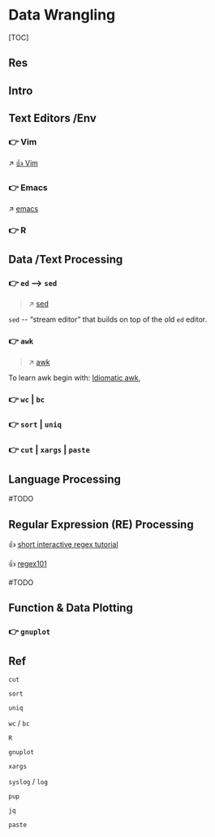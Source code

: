 # Data Wrangling

[TOC]



## Res


## Intro



## Text Editors /Env
### 👉 Vim
↗ [👍 Vim](../../../../👩‍💻%20Languages%20Programming/🛠️%20Programming%20Tools%20Chain/Text%20Editors/Vim/👍%20Vim.md)


### 👉 Emacs
↗ [emacs](../../../../👩‍💻%20Languages%20Programming/🛠️%20Programming%20Tools%20Chain/Text%20Editors/emacs.md)


### 👉 R



## Data /Text Processing
### 👉 `ed` --> `sed`
> ↗ [sed](../../../../👩‍💻%20Languages%20Programming/DSL(Domain%20Specific%20Languages)%20&%20GPL(General%20Purpose%20Languages)/Programming%20DSL%20&%20GPL/sed.md)

`sed` --  “stream editor” that builds on top of the old `ed` editor.



[How to use sed to find and replace text in files in Linux / Unix shell]: https://www.cyberciti.biz/faq/how-to-use-sed-to-find-and-replace-text-in-files-in-linux-unix-shell/



### 👉 `awk`
> ↗ [awk](../../../../👩‍💻%20Languages%20Programming/DSL(Domain%20Specific%20Languages)%20&%20GPL(General%20Purpose%20Languages)/Programming%20DSL%20&%20GPL/awk.md)

To learn awk begin with:  [Idiomatic awk](https://safjan.com/feeds/all.rss.xml), 



[📂 The GNU Awk User’s Guide | GNU Doc]: https://www.gnu.org/software/gawk/manual/gawk.html

[AWK command in Unix/Linux with examples | GeeksforGeeks]: https://www.geeksforgeeks.org/awk-command-unixlinux-examples/


### 👉 `wc` | `bc`


### 👉 `sort` | `uniq`


### 👉 `cut` | `xargs` | `paste`



## Language Processing
#TODO 



## Regular Expression (RE) Processing
👍 [short interactive regex tutorial](https://regexone.com/)

👍 [regex101](https://regex101.com/r/qqbZqh/2)

#TODO




## Function & Data Plotting
### 👉 `gnuplot`



## Ref

`cut`

`sort`

`uniq`

`wc` / `bc`

`R`

`gnuplot`

`xargs`

`syslog` / `log`

`pup`

`jq`

`paste` 

